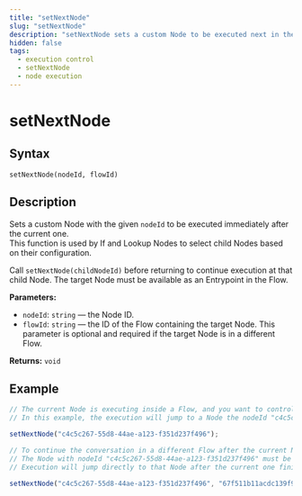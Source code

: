 ```yaml
---
title: "setNextNode"
slug: "setNextNode"
description: "setNextNode sets a custom Node to be executed next in the Flow."
hidden: false
tags:
  - execution control
  - setNextNode
  - node execution
---
```


# setNextNode

## Syntax

`setNextNode(nodeId, flowId)`

## Description

Sets a custom Node with the given `nodeId` to be executed immediately after the current one.  
This function is used by If and Lookup Nodes to select child Nodes based on their configuration.

Call `setNextNode(childNodeId)` before returning to continue execution at that child Node.
The target Node must be available as an Entrypoint in the Flow.

**Parameters:**

- `nodeId`: `string` — the Node ID.
- `flowId`: `string` — the ID of the Flow containing the target Node. This parameter is optional and required if the target Node is in a different Flow.

**Returns:** `void`

## Example

```js
// The current Node is executing inside a Flow, and you want to control which Node should be executed next based on some logic.
// In this example, the execution will jump to a Node the nodeId "c4c5c267-55d8-44ae-a123-f351d237f496" immediately after the current Node finishes.

setNextNode("c4c5c267-55d8-44ae-a123-f351d237f496");

// To continue the conversation in a different Flow after the current Node, specify both the target nodeId and the flowId.
// The Node with nodeId "c4c5c267-55d8-44ae-a123-f351d237f496" must be marked as an Entrypoint in the target Flow with flowId "67f511b11acdc139f91946b8".
// Execution will jump directly to that Node after the current one finishes.

setNextNode("c4c5c267-55d8-44ae-a123-f351d237f496", "67f511b11acdc139f91946b8");
```
